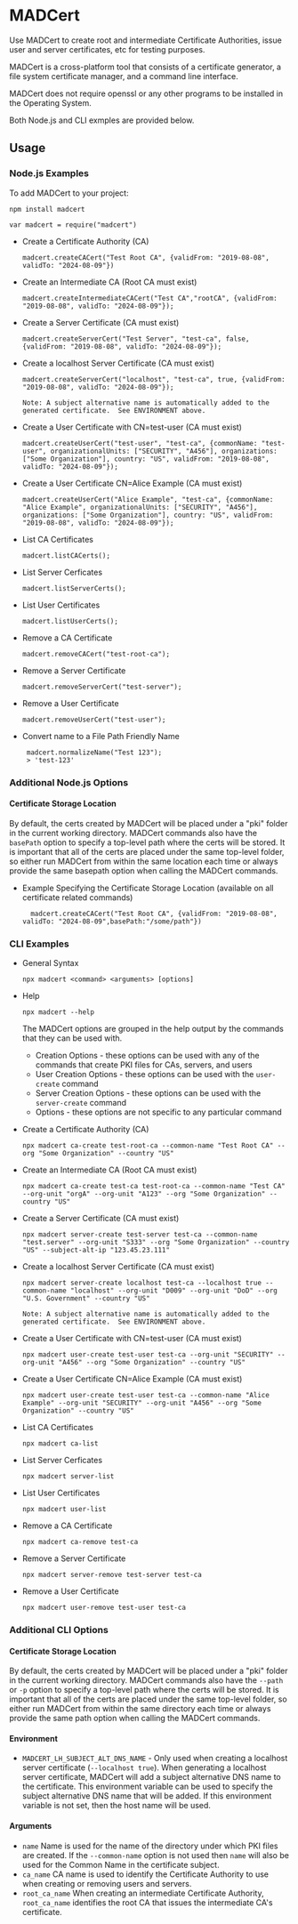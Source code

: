 # MADCert

Use MADCert to create root and intermediate Certificate Authorities, issue user and server certificates, etc for testing purposes.

MADCert is a cross-platform tool that consists of a certificate generator, a file system certificate manager, and a command line interface.

MADCert does not require openssl or any other programs to be installed in the Operating System.

Both Node.js and CLI exmples are provided below.


## Usage

### Node.js Examples

To add MADCert to your project:

    npm install madcert

    var madcert = require("madcert")

-   Create a Certificate Authority (CA)

        madcert.createCACert("Test Root CA", {validFrom: "2019-08-08", validTo: "2024-08-09"})

-   Create an Intermediate CA (Root CA must exist)

        madcert.createIntermediateCACert("Test CA","rootCA", {validFrom: "2019-08-08", validTo: "2024-08-09"});

-   Create a Server Certificate (CA must exist)

        madcert.createServerCert("Test Server", "test-ca", false, {validFrom: "2019-08-08", validTo: "2024-08-09"});

-   Create a localhost Server Certificate (CA must exist)

        madcert.createServerCert("localhost", "test-ca", true, {validFrom: "2019-08-08", validTo: "2024-08-09"});

        Note: A subject alternative name is automatically added to the generated certificate.  See ENVIRONMENT above.

-   Create a User Certificate with CN=test-user (CA must exist)

        madcert.createUserCert("test-user", "test-ca", {commonName: "test-user", organizationalUnits: ["SECURITY", "A456"], organizations: ["Some Organization"], country: "US", validFrom: "2019-08-08", validTo: "2024-08-09"});

-   Create a User Certificate CN=Alice Example (CA must exist)

        madcert.createUserCert("Alice Example", "test-ca", {commonName: "Alice Example", organizationalUnits: ["SECURITY", "A456"], organizations: ["Some Organization"], country: "US", validFrom: "2019-08-08", validTo: "2024-08-09"});

-   List CA Certificates

        madcert.listCACerts();

-   List Server Cerficates

        madcert.listServerCerts();

-   List User Certificates

        madcert.listUserCerts();

-   Remove a CA Certificate

        madcert.removeCACert("test-root-ca");

-   Remove a Server Certificate

        madcert.removeServerCert("test-server");

-   Remove a User Certificate

        madcert.removeUserCert("test-user");

-  Convert name to a File Path Friendly Name

        madcert.normalizeName("Test 123");
        > 'test-123'


### Additional Node.js Options

#### Certificate Storage Location

By default, the certs created by MADCert will be placed under a "pki" folder in the current working directory. MADCert commands also have the `basePath` option to specify a top-level path where the certs will be stored. It is important that all of the certs are placed under the same top-level folder, so either run MADCert from within the same location each time or always provide the same basepath option when calling the MADCert commands.

- Example Specifying the Certificate Storage Location (available on all certificate related commands)

        madcert.createCACert("Test Root CA", {validFrom: "2019-08-08", validTo: "2024-08-09",basePath:"/some/path"})


### CLI Examples

-   General Syntax

        npx madcert <command> <arguments> [options]

-   Help

        npx madcert --help

    The MADCert options are grouped in the help output by the commands that they can be used with.

    -   Creation Options - these options can be used with any of the commands that create PKI files for CAs, servers, and users
    -   User Creation Options - these options can be used with the `user-create` command
    -   Server Creation Options - these options can be used with the `server-create` command
    -   Options - these options are not specific to any particular command


-   Create a Certificate Authority (CA)

        npx madcert ca-create test-root-ca --common-name "Test Root CA" --org "Some Organization" --country "US"

-   Create an Intermediate CA (Root CA must exist)

        npx madcert ca-create test-ca test-root-ca --common-name "Test CA" --org-unit "orgA" --org-unit "A123" --org "Some Organization" --country "US"

-   Create a Server Certificate (CA must exist)

        npx madcert server-create test-server test-ca --common-name "test.server" --org-unit "S333" --org "Some Organization" --country "US" --subject-alt-ip "123.45.23.111"

-   Create a localhost Server Certificate (CA must exist)

        npx madcert server-create localhost test-ca --localhost true --common-name "localhost" --org-unit "D009" --org-unit "DoD" --org "U.S. Government" --country "US"

        Note: A subject alternative name is automatically added to the generated certificate.  See ENVIRONMENT above.

-   Create a User Certificate with CN=test-user (CA must exist)

        npx madcert user-create test-user test-ca --org-unit "SECURITY" --org-unit "A456" --org "Some Organization" --country "US"

-   Create a User Certificate CN=Alice Example (CA must exist)

        npx madcert user-create test-user test-ca --common-name "Alice Example" --org-unit "SECURITY" --org-unit "A456" --org "Some Organization" --country "US"

-   List CA Certificates

        npx madcert ca-list

-   List Server Cerficates

        npx madcert server-list

-   List User Certificates

        npx madcert user-list

-   Remove a CA Certificate

        npx madcert ca-remove test-ca

-   Remove a Server Certificate

        npx madcert server-remove test-server test-ca

-   Remove a User Certificate

        npx madcert user-remove test-user test-ca


### Additional CLI Options

#### Certificate Storage Location

By default, the certs created by MADCert will be placed under a "pki" folder in the current working directory. MADCert commands also have the `--path` or `-p` option to specify a top-level path where the certs will be stored. It is important that all of the certs are placed under the same top-level folder, so either run MADCert from within the same directory each time or always provide the same path option when calling the MADCert commands.

#### Environment

-   `MADCERT_LH_SUBJECT_ALT_DNS_NAME` - Only used when creating a localhost server certificate (`--localhost true`). When generating a localhost server certificate, MADCert will add a subject alternative DNS name to the certificate. This environment variable can be used to specify the subject alternative DNS name that will be added. If this environment variable is not set, then the host name will be used.

#### Arguments

-   `name` Name is used for the name of the directory under which PKI files are created. If the `--common-name` option is not used then `name` will also be used for the Common Name in the certificate subject.
-   `ca_name` CA name is used to identify the Certificate Authority to use when creating or removing users and servers.
-   `root_ca_name` When creating an intermediate Certificate Authority, `root_ca_name` identifies the root CA that issues the intermediate CA's certificate.
